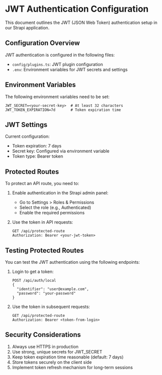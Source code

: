 # JWT Authentication Configuration

This document outlines the JWT (JSON Web Token) authentication setup in our Strapi application.

## Configuration Overview

JWT authentication is configured in the following files:

- `config/plugins.ts`: JWT plugin configuration
- `.env`: Environment variables for JWT secrets and settings

## Environment Variables

The following environment variables need to be set:

```env
JWT_SECRET=<your-secret-key>  # At least 32 characters
JWT_TOKEN_EXPIRATION=7d       # Token expiration time
```

## JWT Settings

Current configuration:

- Token expiration: 7 days
- Secret key: Configured via environment variable
- Token type: Bearer token

## Protected Routes

To protect an API route, you need to:

1. Enable authentication in the Strapi admin panel:

   - Go to Settings > Roles & Permissions
   - Select the role (e.g., Authenticated)
   - Enable the required permissions

2. Use the token in API requests:
   ```http
   GET /api/protected-route
   Authorization: Bearer <your-jwt-token>
   ```

## Testing Protected Routes

You can test the JWT authentication using the following endpoints:

1. Login to get a token:

   ```http
   POST /api/auth/local
   {
     "identifier": "user@example.com",
     "password": "your-password"
   }
   ```

2. Use the token in subsequent requests:
   ```http
   GET /api/protected-route
   Authorization: Bearer <token-from-login>
   ```

## Security Considerations

1. Always use HTTPS in production
2. Use strong, unique secrets for JWT_SECRET
3. Keep token expiration time reasonable (default: 7 days)
4. Store tokens securely on the client side
5. Implement token refresh mechanism for long-term sessions
